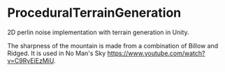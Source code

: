# ProceduralTerrainGeneration

2D perlin noise implementation with terrain generation in Unity.

The sharpness of the mountain is made from a combination of Billow and Ridged.
It is used in No Man's Sky https://www.youtube.com/watch?v=C9RyEiEzMiU.
